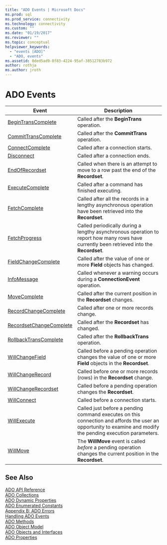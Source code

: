 ```yaml
---
title: "ADO Events | Microsoft Docs"
ms.prod: sql
ms.prod_service: connectivity
ms.technology: connectivity
ms.custom: ""
ms.date: "01/19/2017"
ms.reviewer: ""
ms.topic: conceptual
helpviewer_keywords: 
  - "events [ADO]"
  - "ADO, events"
ms.assetid: 0ded5ad9-8f83-4224-95af-38512783b972
author: rothja
ms.author: jroth
---
```

# ADO Events

|Event|Description|  
|-|-|  
|[BeginTransComplete](../../../ado/reference/ado-api/begintranscomplete-committranscomplete-and-rollbacktranscomplete-events-ado.md)|Called after the **BeginTrans** operation.|  
|[CommitTransComplete](../../../ado/reference/ado-api/begintranscomplete-committranscomplete-and-rollbacktranscomplete-events-ado.md)|Called after the **CommitTrans** operation.|  
|[ConnectComplete](../../../ado/reference/ado-api/connectcomplete-and-disconnect-events-ado.md)|Called after a connection starts.|  
|[Disconnect](../../../ado/reference/ado-api/connectcomplete-and-disconnect-events-ado.md)|Called after a connection ends.|  
|[EndOfRecordset](../../../ado/reference/ado-api/endofrecordset-event-ado.md)|Called when there is an attempt to move to a row past the end of the **Recordset**.|  
|[ExecuteComplete](../../../ado/reference/ado-api/executecomplete-event-ado.md)|Called after a command has finished executing.|  
|[FetchComplete](../../../ado/reference/ado-api/fetchcomplete-event-ado.md)|Called after all the records in a lengthy asynchronous operation have been retrieved into the **Recordset**.|  
|[FetchProgress](../../../ado/reference/ado-api/fetchprogress-event-ado.md)|Called periodically during a lengthy asynchronous operation to report how many rows have currently been retrieved into the **Recordset**.|  
|[FieldChangeComplete](../../../ado/reference/ado-api/willchangefield-and-fieldchangecomplete-events-ado.md)|Called after the value of one or more **Field** objects has changed.|  
|[InfoMessage](../../../ado/reference/ado-api/infomessage-event-ado.md)|Called whenever a warning occurs during a **ConnectionEvent** operation.|  
|[MoveComplete](../../../ado/reference/ado-api/willmove-and-movecomplete-events-ado.md)|Called after the current position in the **Recordset** changes.|  
|[RecordChangeComplete](../../../ado/reference/ado-api/willchangerecord-and-recordchangecomplete-events-ado.md)|Called after one or more records change.|  
|[RecordsetChangeComplete](../../../ado/reference/ado-api/willchangerecordset-and-recordsetchangecomplete-events-ado.md)|Called after the **Recordset** has changed.|  
|[RollbackTransComplete](../../../ado/reference/ado-api/begintranscomplete-committranscomplete-and-rollbacktranscomplete-events-ado.md)|Called after the **RollbackTrans** operation.|  
|[WillChangeField](../../../ado/reference/ado-api/willchangefield-and-fieldchangecomplete-events-ado.md)|Called before a pending operation changes the value of one or more **Field** objects in the **Recordset**.|  
|[WillChangeRecord](../../../ado/reference/ado-api/willchangerecord-and-recordchangecomplete-events-ado.md)|Called before one or more records (rows) in the **Recordset** change.|  
|[WillChangeRecordset](../../../ado/reference/ado-api/willchangerecordset-and-recordsetchangecomplete-events-ado.md)|Called before a pending operation changes the **Recordset**.|  
|[WillConnect](../../../ado/reference/ado-api/willconnect-event-ado.md)|Called before a connection starts.|  
|[WillExecute](../../../ado/reference/ado-api/willexecute-event-ado.md)|Called just before a pending command executes on this connection and affords the user an opportunity to examine and modify the pending execution parameters.|  
|[WillMove](../../../ado/reference/ado-api/willmove-and-movecomplete-events-ado.md)|The **WillMove** event is called *before* a pending operation changes the current position in the **Recordset**.|  
  
## See Also  
 [ADO API Reference](../../../ado/reference/ado-api/ado-api-reference.md)   
 [ADO Collections](../../../ado/reference/ado-api/ado-collections.md)   
 [ADO Dynamic Properties](../../../ado/reference/ado-api/ado-dynamic-properties.md)   
 [ADO Enumerated Constants](../../../ado/reference/ado-api/ado-enumerated-constants.md)   
 [Appendix B: ADO Errors](../../../ado/guide/appendixes/appendix-b-ado-errors.md)   
 [Handling ADO Events](../../../ado/guide/data/handling-ado-events.md)   
 [ADO Methods](../../../ado/reference/ado-api/ado-methods.md)   
 [ADO Object Model](../../../ado/reference/ado-api/ado-object-model.md)   
 [ADO Objects and Interfaces](../../../ado/reference/ado-api/ado-objects-and-interfaces.md)   
 [ADO Properties](../../../ado/reference/ado-api/ado-properties.md)
